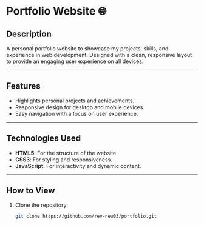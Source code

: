 # Portfolio Website 🌐

## Description  
A personal portfolio website to showcase my projects, skills, and experience in web development. Designed with a clean, responsive layout to provide an engaging user experience on all devices.

---

## Features  
- Highlights personal projects and achievements.  
- Responsive design for desktop and mobile devices.  
- Easy navigation with a focus on user experience.

---

## Technologies Used  
- **HTML5**: For the structure of the website.  
- **CSS3**: For styling and responsiveness.  
- **JavaScript**: For interactivity and dynamic content.

---

## How to View  
1. Clone the repository:  
   ```bash
   git clone https://github.com/rev-new03/portfolio.git
   
